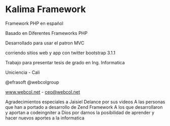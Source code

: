 Kalima Framework
======

Framework PHP en español

Basado en Diferentes Frameworks PHP

Desarrollado para usar el patron MVC

corriendo sitios web y app con twitter bootstrap 3.1.1

Trabajo para presentar tesis de grado en Ing. Informatica

Uniciencia - Cali

@efrasoft @webcolgroup

www.webcol.net - ceo@webcol.net

Agradecimientos especiales a 
Jaisiel Delance por sus videos
A las personas que han a portado a desarrollo de Zend Framework
A los que desarrollaron y aportan a codeingniter
a Dios por darnos la posibilidad de aprender y hacer nuevos aportes a la informatica
